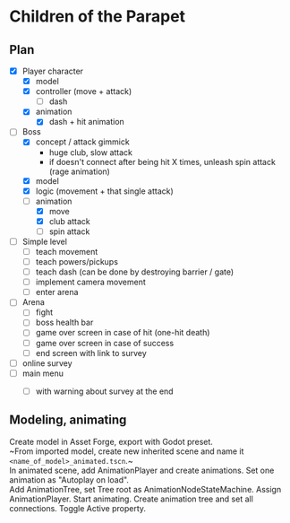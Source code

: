 # Children of the Parapet

## Plan

- [x] Player character
	- [x] model
	- [x] controller (move + attack)
		- [ ] dash
	- [x] animation
		- [x] dash + hit animation
- [ ] Boss
	- [x] concept / attack gimmick
		- huge club, slow attack
		- if doesn't connect after being hit X times, unleash spin attack (rage animation)
	- [x] model
	- [x] logic (movement + that single attack)
	- [ ] animation
		- [x] move
		- [x] club attack
		- [ ] spin attack
- [ ] Simple level
	- [ ] teach movement
	- [ ] teach powers/pickups
	- [ ] teach dash (can be done by destroying barrier / gate)
	- [ ] implement camera movement
	- [ ] enter arena
- [ ] Arena
	- [ ] fight
	- [ ] boss health bar
	- [ ] game over screen in case of hit (one-hit death)
	- [ ] game over screen in case of success
	- [ ] end screen with link to survey
- [ ] online survey
- [ ] main menu
	- [ ] with warning about survey at the end


## Modeling, animating

Create model in Asset Forge, export with Godot preset.  
~From imported model, create new inherited scene and name it `<name_of_model>_animated.tscn`.~  
In animated scene, add AnimationPlayer and create animations. Set one animation as "Autoplay on load".  
Add AnimationTree, set Tree root as AnimationNodeStateMachine. Assign AnimationPlayer.
Start animating. Create animation tree and set all connections.
Toggle Active property.
